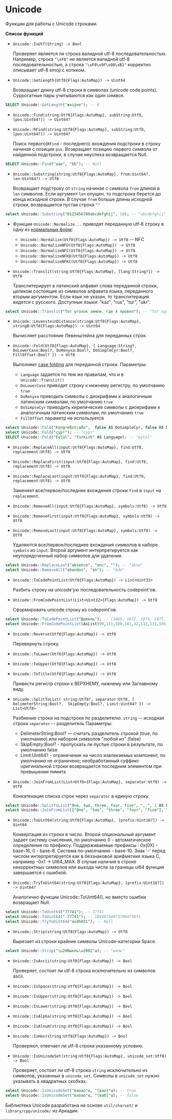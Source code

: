 # Unicode
Функции для работы с Unicode строками.

**Список функций**

* ```Unicode::IsUtf(String) -> Bool```

  Проверяет является ли строка валидной utf-8 последовательностью. Например, строка ```"\xF0"``` не является валидной utf-8 последовательностью, а строка ```"\xF0\x9F\x90\xB1"``` корректно описывает utf-8 emoji с котиком.

* ```Unicode::GetLength(Utf8{Flags:AutoMap}) -> Uint64```

  Возвращает длину utf-8 строки в символах (unicode code points). Суррогатные пары учитываются как один символ.
```sql
SELECT Unicode::GetLength("жніўня"); -- 6
```

* ```Unicode::Find(string:Utf8{Flags:AutoMap}, subString:Utf8, [pos:Uint64?]) -> Uint64?```
* ```Unicode::RFind(string:Utf8{Flags:AutoMap}, subString:Utf8, [pos:Uint64?]) -> Uint64?```

  Поиск первого(```RFind``` - последнего) вхождения подстроки в строку начиная с позиции ```pos```. Возвращает позицию первого символа от найденной подстроки, в случае неуспеха возвращается Null.

```sql
SELECT Unicode::Find("aaa", "bb"); -- Null
```

* ```Unicode::Substring(string:Utf8{Flags:AutoMap}, from:Uint64?, len:Uint64?) -> Utf8```

  Возвращает подстроку от ```string``` начиная с символа ```from``` длиной в ```len``` символов. Если аргумент ```len``` опущен, то подстрока берется до конца исходной строки.
  В случае ```from``` больше длины исходной строки, возвращается пустая строка ```""```

```sql
select Unicode::Substring("0123456789abcdefghij", 10); -- "abcdefghij"
```

* Функции ```Unicode::Normalize...``` приводят переданную utf-8 строку в одну из [нормальных форм](https://unicode.org/reports/tr15/#Norm_Forms):

  * ```Unicode::Normalize(Utf8{Flags:AutoMap}) -> Utf8``` -- NFC
  * ```Unicode::NormalizeNFD(Utf8{Flags:AutoMap}) -> Utf8```
  * ```Unicode::NormalizeNFC(Utf8{Flags:AutoMap}) -> Utf8```
  * ```Unicode::NormalizeNFKD(Utf8{Flags:AutoMap}) -> Utf8```
  * ```Unicode::NormalizeNFKC(Utf8{Flags:AutoMap}) -> Utf8```


* ```Unicode::Translit(string:Utf8{Flags:AutoMap}, [lang:String?]) -> Utf8```

  Транслитерирует в латинский алфавит слова переданной строки, целиком состоящие из символов алфавита языка, переданного вторым аргументом. Если язык не указан, то транслитерация ведется с русского. Доступные языки: "kaz", "rus", "tur", "ukr".

```sql
select Unicode::Translit("Тот уголок земли, где я провел"); -- "Tot ugolok zemli, gde ya provel"
```

* ```Unicode::LevensteinDistance(stringA:Utf8{Flags:AutoMap}, stringB:Utf8{Flags:AutoMap}) -> Uint64```

  Вычисляет расстояние Левенштейна для переданных строк.

* ```Unicode::Fold(Utf8{Flags:AutoMap}, [ Language:String?, DoLowerCase:Bool?, DoRenyxa:Bool?, DoSimpleCyr:Bool?, FillOffset:Bool? ]) -> Utf8```

  Выполняет [case folding](https://www.w3.org/TR/charmod-norm/#definitionCaseFolding) для переданной строки.
  Параметры:
  - ```Language``` задается по тем же правилам, что и в ```Unicode::Translit()```
  - ```DoLowerCase``` приводит строку к нижнему регистру, по умолчанию ```true```
  - ```DoRenyxa``` приводить символы с диокрифами к аналогичным латинским символам, по умолчанию ```true```
  - ```DoSimpleCyr``` приводить кирилические символы с диокрифами к аналогичным латинским символам, по умолчанию ```true```
  - ```FillOffset``` параметр не используется

```sql
select Unicode::Fold("Kongreßstraße",  false AS DoSimpleCyr, false AS DoRenyxa); -- "kongressstrasse"
select Unicode::Fold("ҫурт"); -- "сурт"
SELECT Unicode::Fold("Eylül", "Turkish" AS Language); -- "eylul"
```

* ```Unicode::ReplaceAll(input:Utf8{Flags:AutoMap}, find:Utf8, replacement:Utf8) -> Utf8```
* ```Unicode::ReplaceFirst(input:Utf8{Flags:AutoMap}, find:Utf8, replacement:Utf8) -> Utf8```
* ```Unicode::ReplaceLast(input:Utf8{Flags:AutoMap}, find:Utf8, replacement:Utf8) -> Utf8```

  Заменяет все/первое/последнее вхождения строки ```find``` в ```input``` на ```replacement```.

* ```Unicode::RemoveAll(input:Utf8{Flags:AutoMap}, symbols:Utf8) -> Utf8```
* ```Unicode::RemoveFirst(input:Utf8{Flags:AutoMap}, symbols:Utf8) -> Utf8```
* ```Unicode::RemoveLast(input:Utf8{Flags:AutoMap}, symbols:Utf8) -> Utf8```

  Удаляются все/первое/последнее вхождения символов в наборе ```symbols``` из ```input```. Второй аргумент интерпретируется как неупорядоченный набор символов для удаления.
```sql
select Unicode::ReplaceLast("absence", "enc", ""); -- "abse"
select Unicode::RemoveAll("abandon", "an"); -- "bdo"
```

* ```Unicode::ToCodePointList(Utf8{Flags:AutoMap}) -> List<Uint32>```

  Разбить строку на unicode'ую последовательность codepoint'ов.
* ```Unicode::FromCodePointList(List<Uint32>{Flags:AutoMap}) -> Utf8```

  Сформировать unicode строку из codepoint'ов.

```sql
select Unicode::ToCodePointList("Щавель"); -- [1065, 1072, 1074, 1077, 1083, 1100]
select Unicode::FromCodePointList(AsList(99,111,100,101,32,112,111,105,110,116,115,32,99,111,110,118,101,114,116,101,114)); -- "code points converter"  
```

* ```Unicode::Reverse(Utf8{Flags:AutoMap}) -> Utf8```

  Перевернуть строку.

* ```Unicode::ToLower(Utf8{Flags:AutoMap}) -> Utf8```
* ```Unicode::ToUpper(Utf8{Flags:AutoMap}) -> Utf8```
* ```Unicode::ToTitle(Utf8{Flags:AutoMap}) -> Utf8```

  Привести регистр строки к ВЕРХНЕМУ, нижнему или Заглавному виду.

* ```Unicode::SplitToList( string:Utf8?, separator:Utf8, [ DelimeterString:Bool?,  SkipEmpty:Bool?, Limit:Uint64? ]) -> List<Utf8>```

  Разбиение строки на подстроки по разделителю.
  ```string``` -- исходная строка
  ```separator``` -- разделитель
  Параметры:
  - DelimeterString:Bool? — считать разделитель строкой (true, по умолчанию) или набором символов "любой из" (false)
  - SkipEmpty:Bool? - пропускать ли пустые строки в результате, по умолчанию false
  - Limit:Uint64? - ограничение на число извлекаемых компонент, по умолчанию не ограничено; необработанный суффикс оригинальной строки возвращается последним элементом при превышении лимита

* ```Unicode::JoinFromList(List<Utf8>{Flags:AutoMap}, separator:Utf8) -> Utf8```

  Конкатенация списка строк через ```separator``` в единую строку.

```sql
select Unicode::SplitToList("One, two, three, four, five", ", ", 2 AS Limit); -- ["One", "two", "three, four, five"]
select Unicode::JoinFromList(["One", "two", "three", "four", "five"], ";"); -- "One;two;three;four;five"
```

* ```Unicode::ToUint64(string:Utf8{Flags:AutoMap}, [prefix:Uint16?]) -> Uint64```

  Конвертация из строки в число.
  Второй опциональный аргумент задает систему счисления, по умолчанию 0 - автоматическое определение по префиксу.
  Поддерживаемые префиксы : 0x(0X) - base-16, 0 - base-8. Система по-умолчанию - base-10.
  Знак '-' перед числом интерпретируется как в беззнаковой арифметике языка C, например -0x1 -> UI64_MAX.
  В случае наличия в строке некорректных символов или выхода числа за границы ui64 функция завершается с ошибкой.
* ```Unicode::TryToUint64(string:Utf8{Flags:AutoMap}, [prefix:Uint16?]) -> Uint64?```

  Аналогично функции Unicode::ToUint64(), но вместо ошибки возвращает Null.
```sql
select Unicode::ToUint64("77741"); -- 77741
select Unicode::ToUint64("-77741"); -- 18446744073709473875
select Unicode::TryToUint64("asdh831"); -- Null
```

* ```Unicode::Strip(string:Utf8{Flags:AutoMap}) -> Utf8```

  Вырезает из строки крайние символы Unicode-категории Space.
```sql
select Unicode::Strip("\u200ыкль\u2002"u); -- "ыкль"
```

* ```Unicode::IsAscii(string:Utf8{Flags:AutoMap}) -> Bool```

  Проверяет, состоит ли utf-8 строка исключительно из символов ascii.
* ```Unicode::IsSpace(string:Utf8{Flags:AutoMap}) -> Bool```
* ```Unicode::IsUpper(string:Utf8{Flags:AutoMap}) -> Bool```
* ```Unicode::IsLower(string:Utf8{Flags:AutoMap}) -> Bool```
* ```Unicode::IsAlpha(string:Utf8{Flags:AutoMap}) -> Bool```
* ```Unicode::IsAlnum(string:Utf8{Flags:AutoMap}) -> Bool```
* ```Unicode::IsHex(string:Utf8{Flags:AutoMap}) -> Bool```

  Проверяют, отвечает ли utf-8 строка указанному условию.

* ```Unicode::IsUnicodeSet(string:Utf8{Flags:AutoMap}, unicode_set:Utf8) -> Bool```

  Проверяет, состоит ли utf-8 строка ```string``` исключительно из символов, указанных в ```unicode_set```. Символы в ```unicode_set``` нужно указывать в квадратных скобках.
```sql
select Unicode::IsUnicodeSet("ваоао"u, "[вао]"u); -- true
select Unicode::IsUnicodeSet("ваоао"u, "[ваб]"u); -- false
```


Библиотека Unicode разработана на основе `util/charset/` и `library/cpp/unicode/` из Аркадии.